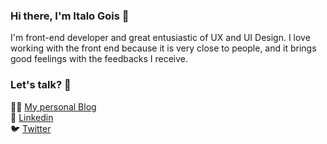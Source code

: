 ### Hi there, I'm Italo Gois 👋

I'm front-end developer and great entusiastic of UX and UI Design. I love working with the front end because it is very close to people, and it brings good feelings with the feedbacks I receive.

### Let's talk? 💬

👨‍💻 [My personal Blog](https://italogois.com/) <br>
💼 [Linkedin](https://www.linkedin.com/in/italogois/) <br>
🐦 [Twitter](https://twitter.com/italogois_) <br>



<!--
**italogois/italogois** is a ✨ _special_ ✨ repository because its `README.md` (this file) appears on your GitHub profile.

Here are some ideas to get you started:

- 🔭 I’m currently working on ...
- 🌱 I’m currently learning ...
- 👯 I’m looking to collaborate on ...
- 🤔 I’m looking for help with ...
- 💬 Ask me about ...
- 📫 How to reach me: ...
- 😄 Pronouns: ...
- ⚡ Fun fact: ...
-->
